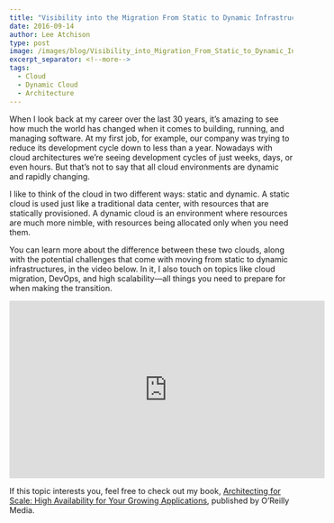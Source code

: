 ```yaml
---
title: "Visibility into the Migration From Static to Dynamic Infrastructure [Video]"
date: 2016-09-14
author: Lee Atchison
type: post
image: /images/blog/Visibility_into_Migration_From_Static_to_Dynamic_Infrastructure__Video_.png
excerpt_separator: <!--more-->
tags:
  - Cloud
  - Dynamic Cloud
  - Architecture
---
```


When I look back at my career over the last 30 years, it’s amazing to see how much the world has changed when it comes to building, running, and managing software. At my first job, for example, our company was trying to reduce its development cycle down to less than a year. Nowadays with cloud architectures we’re seeing development cycles of just weeks, days, or even hours. But that’s not to say that all cloud environments are dynamic and rapidly changing.
<!--more-->

I like to think of the cloud in two different ways: static and dynamic. A static cloud is used just like a traditional data center, with resources that are statically provisioned. A dynamic cloud is an environment where resources are much more nimble, with resources being allocated only when you need them.

You can learn more about the difference between these two clouds, along with the potential challenges that come with moving from static to dynamic infrastructures, in the video below. In it, I also touch on topics like cloud migration, DevOps, and high scalability—all things you need to prepare for when making the transition.

<iframe width="560" height="315" src="https://www.youtube.com/embed/RcOWNBozqSg" frameborder="0" allowfullscreen></iframe>

If this topic interests you, feel free to check out my book, <a href="http://www.architectingforscale.com" target="_blank">Architecting for Scale: High Availability for Your Growing Applications</a>, published by O’Reilly Media.

